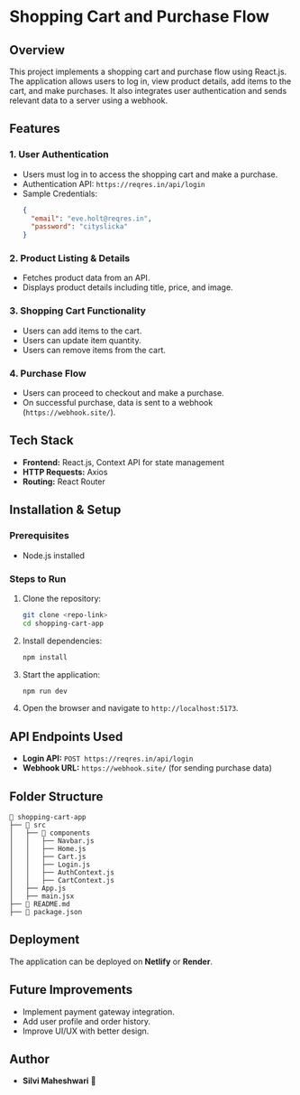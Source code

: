 # Shopping Cart and Purchase Flow

## Overview
This project implements a shopping cart and purchase flow using React.js. The application allows users to log in, view product details, add items to the cart, and make purchases. It also integrates user authentication and sends relevant data to a server using a webhook.

## Features

### 1. User Authentication
- Users must log in to access the shopping cart and make a purchase.
- Authentication API: `https://reqres.in/api/login`
- Sample Credentials:
  ```json
  {
    "email": "eve.holt@reqres.in",
    "password": "cityslicka"
  }
  ```

### 2. Product Listing & Details
- Fetches product data from an API.
- Displays product details including title, price, and image.

### 3. Shopping Cart Functionality
- Users can add items to the cart.
- Users can update item quantity.
- Users can remove items from the cart.

### 4. Purchase Flow
- Users can proceed to checkout and make a purchase.
- On successful purchase, data is sent to a webhook (`https://webhook.site/`).

## Tech Stack
- **Frontend:** React.js, Context API for state management
- **HTTP Requests:** Axios
- **Routing:** React Router

## Installation & Setup
### Prerequisites
- Node.js installed

### Steps to Run
1. Clone the repository:
   ```sh
   git clone <repo-link>
   cd shopping-cart-app
   ```
2. Install dependencies:
   ```sh
   npm install
   ```
3. Start the application:
   ```sh
   npm run dev
   ```
4. Open the browser and navigate to `http://localhost:5173`.

## API Endpoints Used
- **Login API:** `POST https://reqres.in/api/login`
- **Webhook URL:** `https://webhook.site/` (for sending purchase data)

## Folder Structure
```
📂 shopping-cart-app
├── 📂 src
│   ├── 📂 components
│   │   ├── Navbar.js
│   │   ├── Home.js
│   │   ├── Cart.js
│   │   ├── Login.js
│   │   ├── AuthContext.js
│   │   ├── CartContext.js
│   ├── App.js
│   ├── main.jsx
├── 📜 README.md
├── 📜 package.json
```

## Deployment
The application can be deployed on **Netlify** or **Render**.

## Future Improvements
- Implement payment gateway integration.
- Add user profile and order history.
- Improve UI/UX with better design.

## Author
- **Silvi Maheshwari** 🚀
